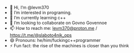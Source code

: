 - 👋 Hi, I’m @levm370
- 👀 I’m interested in programing.
- 🌱 I’m currently learning c++
- 💞️ I’m looking to collaborate on Govno Govennoe
- 📫 How to reach me: levm370@proton.me / https://t.me/@slaboto4nik_ops
- 😄 Pronouns: he/him/fuckingc++programmer
- ⚡ Fun fact: the rise of the machines is closer than you think

<!---
levm370/levm370 is a ✨ special ✨ repository because its `README.md` (this file) appears on your GitHub profile.
You can click the Preview link to take a look at your changes.
--->
